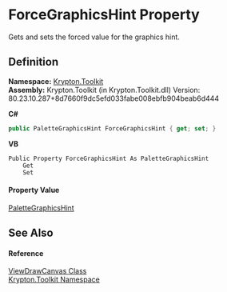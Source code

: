 # ForceGraphicsHint Property


Gets and sets the forced value for the graphics hint.



## Definition
**Namespace:** <a href="79d2eac2-21f4-54ff-7552-b20c33c30600.md">Krypton.Toolkit</a>  
**Assembly:** Krypton.Toolkit (in Krypton.Toolkit.dll) Version: 80.23.10.287+8d7660f9dc5efd033fabe008ebfb904beab6d444

**C#**
``` C#
public PaletteGraphicsHint ForceGraphicsHint { get; set; }
```
**VB**
``` VB
Public Property ForceGraphicsHint As PaletteGraphicsHint
	Get
	Set
```



#### Property Value
<a href="4996a10d-7e79-e350-9b8d-bae7bc22cd6e.md">PaletteGraphicsHint</a>

## See Also


#### Reference
<a href="3837f426-0dcf-e021-7772-768db5beea4e.md">ViewDrawCanvas Class</a>  
<a href="79d2eac2-21f4-54ff-7552-b20c33c30600.md">Krypton.Toolkit Namespace</a>  
